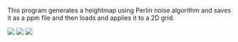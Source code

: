 This program generates a heightmap using Perlin noise algorithm and saves it as a ppm file and then loads and applies it to a 2D grid.

<img src="https://imgur.com/pHSd7FM"/>
<img src="https://imgur.com/9m9aBkf"/>
<img src="https://cloud.githubusercontent.com/assets/711743/25648417/57cd2c0c-2fe9-11e7-8753-b60ea2656faf.png"/>
